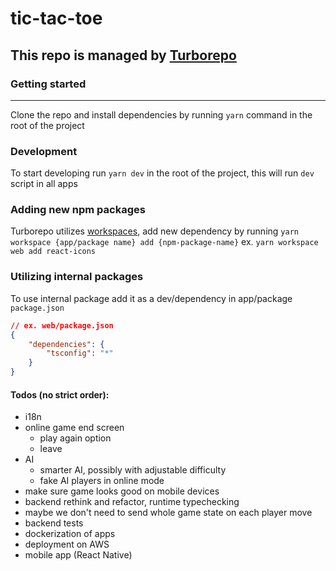 # tic-tac-toe

## This repo is managed by [Turborepo](https://turborepo.org/)

### Getting started

---

Clone the repo and install dependencies by running `yarn` command in the root of the project

### Development

To start developing run `yarn dev` in the root of the project, this will run `dev` script in all apps

### Adding new npm packages

Turborepo utilizes [workspaces](https://classic.yarnpkg.com/lang/en/docs/workspaces/), add new dependency by running `yarn workspace {app/package name} add {npm-package-name}` ex. `yarn workspace web add react-icons`

### Utilizing internal packages

To use internal package add it as a dev/dependency in app/package `package.json`

```json
// ex. web/package.json
{
    "dependencies": {
        "tsconfig": "*"
    }
}
```

#### Todos (no strict order):

-   i18n
-   online game end screen
    -   play again option
    -   leave
-   AI
    -   smarter AI, possibly with adjustable difficulty
    -   fake AI players in online mode
-   make sure game looks good on mobile devices
-   backend rethink and refactor, runtime typechecking
-   maybe we don't need to send whole game state on each player move
-   backend tests
-   dockerization of apps
-   deployment on AWS
-   mobile app (React Native)
